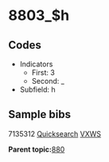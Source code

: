 # 8803\_$h

## Codes

-   Indicators
    -   First: 3
    -   Second: \_
-   Subfield: h

## Sample bibs

7135312 [Quicksearch](https://search.library.yale.edu/catalog/7135312) [VXWS](http://prodorbis.library.yale.edu:7014/vxws/GetHoldingsService?bibId=7135312)

**Parent topic:**[880](../../tags/880/880.md)

